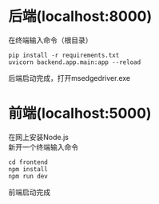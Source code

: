 # 后端(localhost:8000)
在终端输入命令（根目录）
```
pip install -r requirements.txt
uvicorn backend.app.main:app --reload
```
后端启动完成，打开msedgedriver.exe
# 前端(localhost:5000)
在网上安装Node.js\
新开一个终端输入命令
```
cd frontend
npm install
npm run dev
```
前端启动完成
